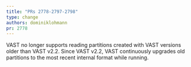 ```yaml
---
title: "PRs 2778-2797-2798"
type: change
authors: dominiklohmann
pr: 2778
---
```


VAST no longer supports reading partitions created with VAST versions older than
VAST v2.2. Since VAST v2.2, VAST continuously upgrades old partitions to the
most recent internal format while running.
